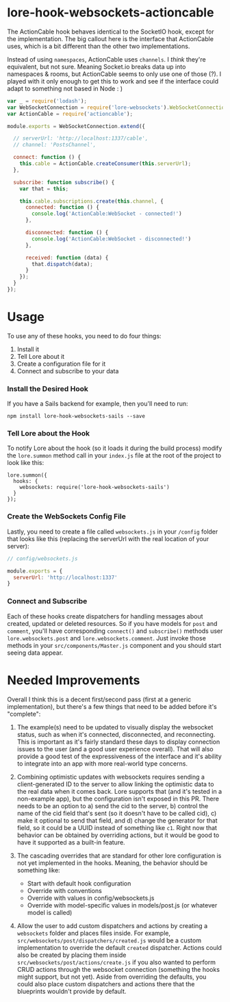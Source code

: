 # lore-hook-websockets-actioncable

The ActionCable hook behaves identical to the SocketIO hook, except for the implementation. The big callout here is the 
interface that ActionCable uses, which is a bit different than the other two implementations.

Instead of using `namespaces`, ActionCable uses `channels`. I _think_ they're equivalent, but not sure. Meaning 
Socket.io breaks data up into namespaces & rooms, but ActionCable seems to only use one of those (?). I played with 
it only enough to get this to work and see if the interface could adapt to something not based in Node : )

``` js
var _ = require('lodash');
var WebSocketConnection = require('lore-websockets').WebSocketConnection;
var ActionCable = require('actioncable');

module.exports = WebSocketConnection.extend({

  // serverUrl: 'http://localhost:1337/cable',
  // channel: 'PostsChannel',

  connect: function () {
    this.cable = ActionCable.createConsumer(this.serverUrl);
  },

  subscribe: function subscribe() {
    var that = this;

    this.cable.subscriptions.create(this.channel, {
      connected: function () {
        console.log('ActionCable:WebSocket - connected!')
      },

      disconnected: function () {
        console.log('ActionCable:WebSocket - disconnected!')
      },

      received: function (data) {
        that.dispatch(data);
      }
    });
  }
});
```

# Usage

To use any of these hooks, you need to do four things:

1. Install it
2. Tell Lore about it
3. Create a configuration file for it
4. Connect and subscribe to your data

### Install the Desired Hook

If you have a Sails backend for example, then you'll need to run:

`npm install lore-hook-websockets-sails --save`

### Tell Lore about the Hook
To notify Lore about the hook (so it loads it during the build process) modify the `lore.summon` method call in 
your `index.js` file at the root of the project to look like this:

```
lore.summon({
  hooks: {
    websockets: require('lore-hook-websockets-sails')
  }
});
```

### Create the WebSockets Config File
Lastly, you need to create a file called `websockets.js` in your `/config` folder that looks like this (replacing 
the serverUrl with the real location of your server):

``` js
// config/websockets.js

module.exports = {
  serverUrl: 'http://localhost:1337'
}
```

### Connect and Subscribe

Each of these hooks create dispatchers for handling messages about created, updated or deleted resources. So if you
have models for `post` and `comment`, you'll have corresponding `connect()` and `subscribe()` methods user 
`lore.websockets.post` and `lore.websockets.comment`. Just invoke those methods in your `src/components/Master.js` 
component and you should start seeing data appear.

# Needed Improvements

Overall I think this is a decent first/second pass (first at a generic implementation), but there's a few things that 
need to be added before it's "complete":

1. The example(s) need to be updated to visually display the websocket status, such as when it's connected,
disconnected, and reconnecting. This is important as it's fairly standard these days to display connection issues to 
the user (and a good user experience overall). That will also provide a good test of the expressiveness of the 
interface and it's ability to integrate into an app with more real-world type concerns.

2. Combining optimistic updates with websockets requires sending a client-generated ID to the server to allow 
linking the optimistic data to the real data when it comes back. Lore supports that (and it's tested in a non-example 
app), but the configuration isn't exposed in this PR. There needs to be an option to a) send the cid to the server, b) 
control the name of the cid field that's sent (so it doesn't have to be called cid), c) make it optional to send that 
field, and d) change the generator for that field, so it could be a UUID instead of something like `c1`. Right now that 
behavior can be obtained by overriding actions, but it would be good to have it supported as a built-in feature.

3. The cascading overrides that are standard for other lore configuration is not yet implemented in the hooks. Meaning,
the behavior should be something like:
   - Start with default hook configuration
   - Override with conventions
   - Override with values in config/websockets.js
   - Override with model-specific values in models/post.js (or whatever model is called)

4. Allow the user to add custom dispatchers and actions by creating a `websockets` folder and places files inside. For
 example, `src/websockets/post/dispatchers/created.js` would be a custom implementation to override the default 
 `created` dispatcher. Actions could also be created by placing them inside `src/websockets/post/actions/create.js` 
 if you also wanted to perform CRUD actions through the websocket connection (something the hooks might support, but 
 not yet). Aside from overriding the defaults, you could also place custom dispatchers and actions there that the 
 blueprints wouldn't provide by default.
